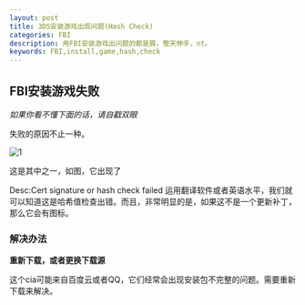 ```yaml
---
layout: post
title: 3DS安装游戏出现问题(Hash Check)
categories: FBI
description: 用FBI安装游戏出问题的都是屑，整天伸手，nt。
keywords: FBI,install,game,hash,check
---
```


## FBI安装游戏失败
_如果你看不懂下面的话，请自戳双眼_

失败的原因不止一种。

![1](/images/insque.jpg)

这是其中之一，如图，它出现了

Desc:Cert signature or hash check failed
运用翻译软件或者英语水平，我们就可以知道这是哈希值检查出错。而且，非常明显的是，如果这不是一个更新补丁，那么它会有图标。

###                    解决办法
**重新下载，或者更换下载源**

这个cia可能来自百度云或者QQ，它们经常会出现安装包不完整的问题。需要重新下载来解决。
